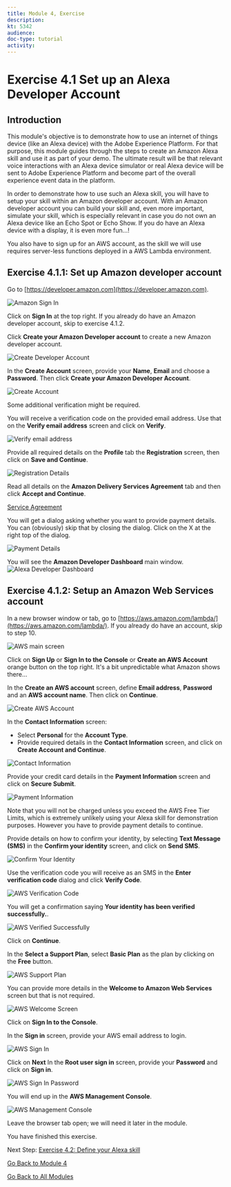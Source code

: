 ```yaml
---
title: Module 4, Exercise
description: 
kt: 5342
audience: 
doc-type: tutorial
activity: 
---
```


# Exercise 4.1 Set up an Alexa Developer Account

## Introduction

This module's objective is to demonstrate how to use an internet of things device (like an Alexa device) with the Adobe Experience Platform. For that purpose, this module guides through the steps to create an Amazon Alexa skill and use it as part of your demo. The ultimate result will be that relevant voice interactions with an Alexa device simulator or real Alexa device will be sent to Adobe Experience Platform and become part of the overall experience event data in the platform.

In order to demonstrate how to use such an Alexa skill, you will have to setup your skill within an Amazon developer account. With an Amazon developer account you can build your skill and, even more important, simulate your skill, which is especially relevant in case you do not own an Alexa device like an Echo Spot or Echo Show. If you do have an Alexa device with a display, it is even more fun...!

You also have to sign up for an AWS account, as the skill we will use requires server-less functions deployed in a AWS Lambda environment.

## Exercise 4.1.1: Set up Amazon developer account

Go to [https://developer.amazon.com](https://developer.amazon.com).

![Amazon Sign In](./images/amazonsignin.png)

Click on **Sign In** at the top right. If you already do have an Amazon developer account, skip to exercise 4.1.2.

Click **Create your Amazon Developer account** to create a new Amazon developer account.

![Create Developer Account](./images/createdeveloperaccount.png)

In the **Create Account** screen, provide your **Name**, **Email** and choose a **Password**. Then click **Create your Amazon Developer Account**.

![Create Account](./images/alexadeveloperaccountdetails.png)

Some additional verification might be required.

You will receive a verification code on the provided email address. Use that on the **Verify email address** screen and click on **Verify**.

![Verify email address](images/verifyemailaddress.png)

Provide all required details on the **Profile** tab the **Registration** screen, then click on **Save and Continue**.

![Registration Details](images/registrationdetails.png)

Read all details on the **Amazon Delivery Services Agreement** tab and then click **Accept and Continue**.

[Service Agreement](images/serviceagreement.png)

You will get a dialog asking whether you want to provide payment details. You can (obviously) skip that by closing the dialog. Click on the X at the right top of the dialog.

![Payment Details](images/paymentdetails.png)

You will see the **Amazon Developer Dashboard** main window.
![Alexa Developer Dashboard](./images/alexadeveloperdashboard.png)

## Exercise 4.1.2: Setup an Amazon Web Services account

In a new browser window or tab, go to [https://aws.amazon.com/lambda/](https://aws.amazon.com/lambda/). If you already do have an account, skip to step 10.

![AWS main screen](images/awsmainscreen.png)

Click on **Sign Up** or **Sign In to the Console** or **Create an AWS Account** orange button on the top right. It's a bit unpredictable what Amazon shows there...

In the **Create an AWS account** screen, define **Email address**, **Password** and an **AWS account name**. Then click on **Continue**.

![Create AWS Account](images/createawsaccount.png)

In the **Contact Information** screen:

* Select **Personal** for the **Account Type**.
* Provide required details in the **Contact Information** screen, and click on **Create Account and Continue**.

![Contact Information](images/awscontactinformation.png)

Provide your credit card details in the **Payment Information** screen and click on **Secure Submit**.

![Payment Information](images/awspaymentinformation.png)

Note that you will not be charged unless you exceed the AWS Free Tier Limits, which is extremely unlikely using your Alexa skill for demonstration purposes. However you have to provide payment details to continue.

Provide details on how to confirm your identity, by selecting **Text Message (SMS)** in the **Confirm your identity** screen, and click on **Send SMS**.

![Confirm Your Identity](images/confirmyouridentity.png)

Use the verification code you will receive as an SMS in the **Enter verification code** dialog and click **Verify Code**.

![AWS Verification Code](images/awsverificationcode.png)

You will get a confirmation saying **Your identity has been verified successfully.**.

![AWS Verified Successfully](images/awsverifiedsuccessfully.png)

Click on **Continue**.

In the **Select a Support Plan**, select **Basic Plan** as the plan by clicking on the **Free** button.

![AWS Support Plan](images/awssupportplan.png)

You can provide more details in the **Welcome to Amazon Web Services** screen but that is not required.

![AWS Welcome Screen](images/awswelcomescreen.png)

Click on **Sign In to the Console**.

In the **Sign in** screen, provide your AWS email address to login.

![AWS Sign In](images/awssigninemail.png)

Click on **Next**
In the **Root user sign in** screen, provide your **Password** and click on **Sign in**.

![AWS Sign In Password](images/awssigninpassword.png)

You will end up in the **AWS Management Console**.

![AWS Management Console](images/awsmanagementconsole.png)

Leave the browser tab open; we will need it later in the module.

You have finished this exercise.

Next Step: [Exercise 4.2: Define your Alexa skill](./ex2.md)

[Go Back to Module 4](./README.md)

[Go Back to All Modules](../../README.md)
